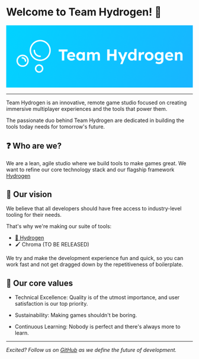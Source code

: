 # Welcome to Team Hydrogen! 🫧

![Team Hydrogen](../assets/banner.png)

---

Team Hydrogen is an innovative, remote game studio focused on creating immersive multiplayer experiences and the tools that power them. 

The passionate duo behind Team Hydrogen are dedicated in building the tools today needs for tomorrow's future.

## ❓ Who are we?

We are a lean, agile studio where we build tools to make games great. 
We want to refine our core technology stack and our flagship framework [Hydrogen](https://github.com/teamhydrogen/hydrogen)

## 👀 Our vision

We believe that all developers should have free access to industry-level tooling for their needs.

That's why we're making our suite of tools:

- [🫧 Hydrogen](https://github.com/teamhydrogen/hydrogen)
- 🖌️ Chroma (TO BE RELEASED)

We try and make the development experience fun and quick, so you can work fast and not get dragged down by the repetitiveness of boilerplate.

## 💖 Our core values

- Technical Excellence: Quality is of the utmost importance, and user satisfaction is our top priority.

- Sustainability: Making games shouldn't be boring.

- Continuous Learning: Nobody is perfect and there's always more to learn.
---
*Excited? Follow us on [GitHub](https://github.com/teamhydrogen) as we define the future of development.*
